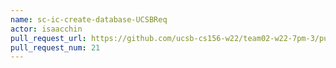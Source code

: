 ```yaml
---
name: sc-ic-create-database-UCSBReq
actor: isaacchin
pull_request_url: https://github.com/ucsb-cs156-w22/team02-w22-7pm-3/pull/21
pull_request_num: 21
---
```

